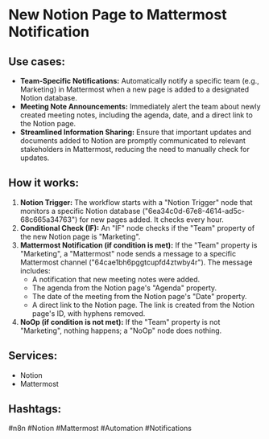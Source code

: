 # New Notion Page to Mattermost Notification

## Use cases:

*   **Team-Specific Notifications:** Automatically notify a specific team (e.g., Marketing) in Mattermost when a new page is added to a designated Notion database.
*   **Meeting Note Announcements:** Immediately alert the team about newly created meeting notes, including the agenda, date, and a direct link to the Notion page.
*   **Streamlined Information Sharing:** Ensure that important updates and documents added to Notion are promptly communicated to relevant stakeholders in Mattermost, reducing the need to manually check for updates.

## How it works:

1.  **Notion Trigger:** The workflow starts with a "Notion Trigger" node that monitors a specific Notion database ("6ea34c0d-67e8-4614-ad5c-68c665a34763") for new pages added. It checks every hour.
2.  **Conditional Check (IF):**  An "IF" node checks if the "Team" property of the new Notion page is "Marketing".
3.  **Mattermost Notification (if condition is met):** If the "Team" property is "Marketing", a "Mattermost" node sends a message to a specific Mattermost channel ("64cae1bh6pggtcupfd4ztwby4r"). The message includes:
    *   A notification that new meeting notes were added.
    *   The agenda from the Notion page's "Agenda" property.
    *   The date of the meeting from the Notion page's "Date" property.
    *   A direct link to the Notion page. The link is created from the Notion page's ID, with hyphens removed.
4.  **NoOp (if condition is not met):** If the "Team" property is not "Marketing", nothing happens; a "NoOp" node does nothing.

## Services:

*   Notion
*   Mattermost

## Hashtags:

#n8n #Notion #Mattermost #Automation #Notifications
